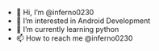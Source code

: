 - 👋 Hi, I’m @inferno0230
- 👀 I’m interested in Android Development
- 🌱 I’m currently learning python
- 📫 How to reach me @inferno0230

<!---
inferno0230/inferno0230 is a ✨ special ✨ repository because its `README.md` (this file) appears on your GitHub profile.
You can click the Preview link to take a look at your changes.
--->
